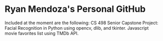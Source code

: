# Ryan Mendoza's Personal GitHub
Included at the moment are the following:
CS 498 Senior Capstone Project: Facial Recognition in Python using opencv, dlib, and tkinter.
Javascript movie favorites list using TMDb API.
